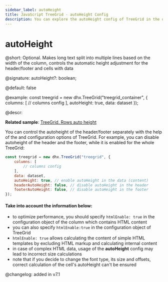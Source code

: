 ```yaml
---
sidebar_label: autoHeight
title: JavaScript TreeGrid - autoHeight Config 
description: You can explore the autoHeight config of TreeGrid in the documentation of the DHTMLX JavaScript UI library. Browse developer guides and API reference, try out code examples and live demos, and download a free 30-day evaluation version of DHTMLX Suite.
---
```


# autoHeight

@short: Optional. Makes long text split into multiple lines based on the width of the column, controls the automatic height adjustment for the header/footer and cells with data

@signature: autoHeight?: boolean;

@default: false

@example:
const treegrid = new dhx.TreeGrid("treegrid_container", {
	columns: [
		// columns config
	],
	autoHeight: true,
	data: dataset
});

@descr:

**Related sample**: [TreeGrid. Rows auto height](https://snippet.dhtmlx.com/4158ftak)

You can control the autoheight of the header/footer separately with the help of the [](treegrid/api/treegrid_headerautoheight_config.md) and [](treegrid/api/treegrid_footerautoheight_config.md) configuration options of TreeGrid. For example, you can disable autoheight of the header and the footer, while it is enabled for the whole TreeGrid:

~~~js
const treegrid = new dhx.TreeGrid("treegrid", {
    columns: [
        // columns config
    ],
    data: dataset,
    autoHeight: true, // enable autoHeight in the data (content)
    headerAutoHeight: false, // disable autoHeight in the header
    footerAutoHeight: false, // disable autoHeight in the footer
});
~~~

#### Take into account the information below:  

- to optimize performance, you should specify `htmlEnable: true` in the configuration object of the column which contains HTML content
- you can also specify `htmlEnable:true` in the configuration object of TreeGrid
- `htmlEnable: true` allows calculating the content of simple HTML templates by excluding HTML markup and calculating internal content
- in case of complex HTML data, usage of the **autoHeight** config may lead to incorrect size calculations
- note that if you decide to change the font type, its size and offsets, correct calculation of the cell's autoHeight can't be ensured

@changelog: added in v7.1

[comment]: # (@related: treegrid/configuration.md#autoheight-for-rows)

[comment]: # (@relatedapi: treegrid/api/treegrid_data_config.md)
